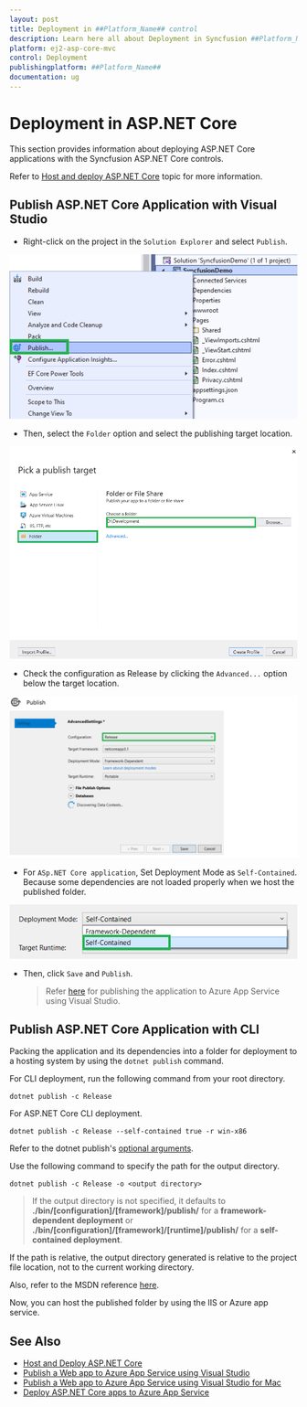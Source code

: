 ```yaml
---
layout: post
title: Deployment in ##Platform_Name## control
description: Learn here all about Deployment in Syncfusion ##Platform_Name## Common control of Syncfusion Essential JS 2 and more.
platform: ej2-asp-core-mvc
control: Deployment
publishingplatform: ##Platform_Name##
documentation: ug
---
```


# Deployment in ASP.NET Core

This section provides information about deploying ASP.NET Core applications with the Syncfusion ASP.NET Core controls.

Refer to [Host and deploy ASP.NET Core](https://docs.microsoft.com/en-us/aspnet/core/host-and-deploy/?view=aspnetcore-6.0) topic for more information.

## Publish ASP.NET Core Application with Visual Studio

* Right-click on the project in the `Solution Explorer` and select `Publish`.

![Solution Explorer](./images/publish.png)

* Then, select the `Folder` option and select the publishing target location.

![Publish Location](./images/folder.png)

* Check the configuration as Release by clicking the `Advanced...` option below the target location.

![Release Configuration](./images/config.png)

* For `ASp.NET Core application`, Set Deployment Mode as `Self-Contained`. Because some dependencies are not loaded properly when we host the published folder.

![Deploy Mode](./images/deploy.png)

* Then, click `Save` and `Publish`.

    > Refer [here](https://docs.microsoft.com/en-us/visualstudio/deployment/quickstart-deploy-aspnet-web-app?view=vs-2022&tabs=azure) for publishing the application to Azure App Service using Visual Studio.  

## Publish ASP.NET Core Application with CLI

Packing the application and its dependencies into a folder for deployment to a hosting system by using the `dotnet publish` command.

For CLI deployment, run the following command from your root directory.

```
dotnet publish -c Release
```

For ASP.NET Core CLI deployment.

```
dotnet publish -c Release --self-contained true -r win-x86
```

Refer to the dotnet publish\'s [optional arguments](https://docs.microsoft.com/en-us/dotnet/core/tools/dotnet-publish?tabs=netcore21#arguments).

Use the following command to specify the path for the output directory.

```
dotnet publish -c Release -o <output directory>
```

> If the output directory is not specified, it defaults to **./bin/[configuration]/[framework]/publish/** for a **framework-dependent deployment** or **./bin/[configuration]/[framework]/[runtime]/publish/** for a **self-contained deployment**.

If the path is relative, the output directory generated is relative to the project file location, not to the current working directory.

Also, refer to the MSDN reference [here](https://docs.microsoft.com/en-us/aspnet/core/host-and-deploy/azure-apps/?view=aspnetcore-6.0&tabs=netcore-cli#deploy-the-app-self-contained).

Now, you can host the published folder by using the IIS or Azure app service.

## See Also

* [Host and Deploy ASP.NET Core](https://docs.microsoft.com/en-us/aspnet/core/host-and-deploy/?view=aspnetcore-6.0)
* [Publish a Web app to Azure App Service using Visual Studio](https://docs.microsoft.com/en-us/visualstudio/deployment/quickstart-deploy-aspnet-web-app)
* [Publish a Web app to Azure App Service using Visual Studio for Mac](https://docs.microsoft.com/en-us/visualstudio/mac/publish-app-svc?toc=%2Faspnet%2Fcore%2Ftoc.json&bc=%2Faspnet%2Fcore%2Fbreadcrumb%2Ftoc.json&view=vsmac-2019)
* [Deploy ASP.NET Core apps to Azure App Service](https://docs.microsoft.com/en-us/aspnet/core/host-and-deploy/azure-apps/)